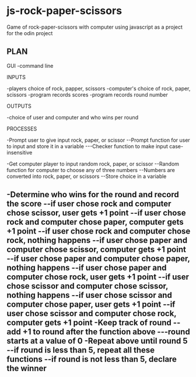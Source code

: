 # js-rock-paper-scissors
Game of rock-paper-scissors with computer using javascript as a project for the odin project


PLAN
-------------
GUI
-command line

INPUTS

-players choice of rock, papper, scissors
-computer's choice of rock, paper, scissors
-program records scores
-program records round number

OUTPUTS

-choice of user and computer and who wins per round

PROCESSES

-Prompt user to give input rock, paper, or scissor
--Prompt function for user to input and store it in a variable
 ---Checker function to make input case-insensitive
 
-Get computer player to input random  rock, paper, or scissor
--Random function for computer to choose any of three numbers
--Numbers are converted into rock, paper, or scissors
--Store choice in a variable

-Determine who wins for the round and record the score
--if user chose rock and computer chose scissor, user gets +1 point
--if user chose rock and computer chose paper, computer gets +1 point
--if user chose rock and computer chose rock, nothing happens
--if user chose paper and computer chose scissor, computer gets +1 point
--if user chose paper and computer chose paper, nothing happens
--if user chose paper and computer chose rock, user gets +1 point
--if user chose scissor and computer chose scissor, nothing happens
--if user chose scissor and computer chose paper, user gets +1 point
--if user chose scissor and computer chose rock, computer gets +1 point
-Keep track of round
--add +1 to round after the function above
---round starts at a value of 0
-Repeat above until round 5
--if round is less than 5, repeat all these functions
--if round is not less than 5, declare the winner
---
